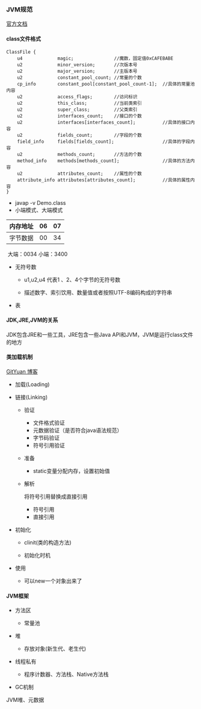
### JVM规范

[官方文档](https://docs.oracle.com/javase/specs/jvms/se8/html/jvms-4.html#jvms-4.7)

#### class文件格式

```
ClassFile {
    u4             magic;               //魔数，固定值0xCAFEBABE
    u2             minor_version;       //次版本号
    u2             major_version;       //主版本号
    u2             constant_pool_count; //常量的个数
    cp_info        constant_pool[constant_pool_count-1];  //具体的常量池内容
    u2             access_flags;        //访问标识
    u2             this_class;          //当前类索引
    u2             super_class;         //父类索引
    u2             interfaces_count;    //接口的个数
    u2             interfaces[interfaces_count];          //具体的接口内容
    u2             fields_count;        //字段的个数
    field_info     fields[fields_count];                  //具体的字段内容
    u2             methods_count;       //方法的个数
    method_info    methods[methods_count];                //具体的方法内容
    u2             attributes_count;    //属性的个数
    attribute_info attributes[attributes_count];          //具体的属性内容
}
```

- javap -v Demo.class
- 小端模式、大端模式

| 内存地址 | 06   |   07 |
| :------: | ---- | ---: |
| 字节数据 | 00   |   34 |

​	大端：0034 小端：3400

- 无符号数

  - u1,u2,u4 代表1 、2、4个字节的无符号数

  - 描述数字、索引饮用、数量值或者按照UTF-8编码构成的字符串

    

- 表



#### JDK,JRE,JVM的关系

JDK包含JRE和一些工具，JRE包含一些Java API和JVM，JVM是运行class文件的地方



#### 类加载机制

[GitYuan 博客](http://gityuan.com/2015/10/25/jvm-class-loading/)

- 加载(Loading)

- 链接(Linking)

  - 验证

    - 文件格式验证
    - 元数据验证（是否符合java语法规范）
    - 字节码验证
    - 符号引用验证

  - 准备

    - static变量分配内存，设置初始值

  - 解析

    将符号引用替换成直接引用

    - 符号引用
    - 直接引用

- 初始化

  - clinit(类的构造方法)

  - 初始化时机

    

- 使用

  - 可以new一个对象出来了



#### JVM框架

- 方法区
  - 常量池
- 堆
  - 存放对象(新生代、老生代)
- 线程私有
  - 程序计数器、方法栈、Native方法栈
 
- GC机制

JVM堆、元数据